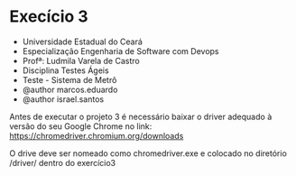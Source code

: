 # Execício 3

 * Universidade Estadual do Ceará
 * Especialização Engenharia de Software com Devops
 * Profª: Ludmila Varela de Castro
 * Disciplina Testes Ágeis
 * Teste - Sistema de Metrô
 * @author marcos.eduardo
 * @author israel.santos
 
Antes de executar o projeto 3 é necessário baixar o driver adequado à versão do seu Google Chrome no link: https://chromedriver.chromium.org/downloads

O drive deve ser nomeado como chromedriver.exe e colocado no diretório /driver/ dentro do exercício3 
 
 